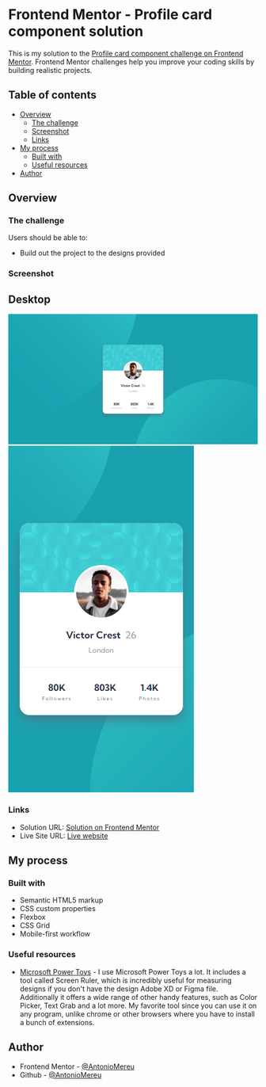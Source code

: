 # Frontend Mentor - Profile card component solution

This is my solution to the [Profile card component challenge on Frontend Mentor](https://www.frontendmentor.io/challenges/profile-card-component-cfArpWshJ). Frontend Mentor challenges help you improve your coding skills by building realistic projects.

## Table of contents

- [Overview](#overview)
  - [The challenge](#the-challenge)
  - [Screenshot](#screenshot)
  - [Links](#links)
- [My process](#my-process)
  - [Built with](#built-with)
  - [Useful resources](#useful-resources)
- [Author](#author)

## Overview

### The challenge

Users should be able to:

- Build out the project to the designs provided

### Screenshot

## Desktop

![desktop design result](./design/desktop.png)
![mobile design result](./design/mobile.png)

### Links

- Solution URL: [Solution on Frontend Mentor](https://your-solution-url.com)
- Live Site URL: [Live website](https://antoniomereu.github.io/Profile-card-component-Antonio-Mereu/)

## My process

### Built with

- Semantic HTML5 markup
- CSS custom properties
- Flexbox
- CSS Grid
- Mobile-first workflow

### Useful resources

- [Microsoft Power Toys](https://learn.microsoft.com/it-it/windows/powertoys/) - I use Microsoft Power Toys a lot. It includes a tool called Screen Ruler, which is incredibly useful for measuring designs if you don't have the design Adobe XD or Figma file. Additionally it offers a wide range of other handy features, such as Color Picker, Text Grab and a lot more. My favorite tool since you can use it on any program, unlike chrome or other browsers where you have to install a bunch of extensions.

## Author

- Frontend Mentor - [@AntonioMereu](hhttps://www.frontendmentor.io/profile/AntonioMereu)
- Github - [@AntonioMereu](https://github.com/AntonioMereu/stats-preview-card-component-Antonio-Mereu)
